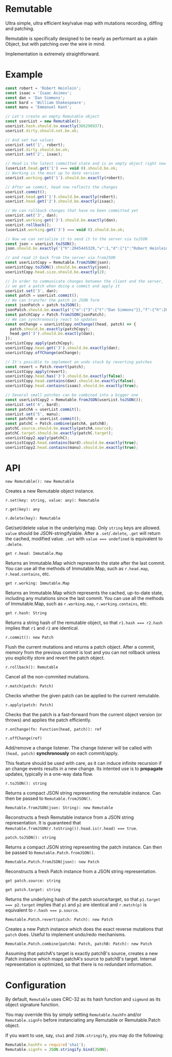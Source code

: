 Remutable
=========

Ultra simple, ultra efficient key/value map with mutations recording, diffing and patching.

Remutable is specifically designed to be nearly as performant as a plain Object, but with patching over the wire in mind.

Implementation is extremely straightforward.

Example
=======
```js
const robert = 'Robert Heinlein';
const isaac = 'Isaac Asimov';
const dan = 'Dan Simmons';
const bard = 'William Shakespeare';
const manu = 'Emmanuel Kant';

// Let's create an empty Remutable object
const userList = new Remutable();
userList.hash.should.be.exactly(366298937);
userList.dirty.should.not.be.ok;

// And set two values
userList.set('1', robert);
userList.dirty.should.be.ok;
userList.set('2', isaac);

// Head is the latest committed state and is an empty object right now
(userList.head.get('1') === void 0).should.be.ok;
// Working is the most up to date version
userList.working.get('1').should.be.exactly(robert);

// After we commit, head now reflects the changes
userList.commit();
userList.head.get('1').should.be.exactly(robert);
userList.head.get('2').should.be.exactly(isaac);

// We can rollback changes that have no been committed yet
userList.set('3', dan);
userList.working.get('3').should.be.exactly(dan);
userList.rollback();
(userList.working.get('3') === void 0).should.be.ok;

// Now we can serialize it to send it to the server via toJSON
const json = userList.toJSON();
json.should.be.exactly('{"h":2045445329,"v":1,"d":{"1":"Robert Heinlein","2":"Isaac Asimov"}}');

// and read it back from the server via fromJSON
const userListCopy = Remutable.fromJSON(json);
userListCopy.toJSON().should.be.exactly(json);
userListCopy.head.size.should.be.exactly(2);

// In order to communicate changes between the client and the server,
// we get a patch when doing a commit and apply it
userList.set('3', dan);
const patch = userList.commit();
// We can transfer the patch in JSON form
const jsonPatch = patch.toJSON();
jsonPatch.should.be.exactly('{"m":{"3":{"t":"Dan Simmons"}},"f":{"h":2045445329,"v":1},"t":{"h":-195302221,"v":2}}');
const patchCopy = Patch.fromJSON(jsonPatch);
// We can synchronously react to updates
const onChange = userListCopy.onChange((head, patch) => {
  patch.should.be.exactly(patchCopy);
  head.get('3').should.be.exactly(dan);
});
userListCopy.apply(patchCopy);
userListCopy.head.get('3').should.be.exactly(dan);
userListCopy.offChange(onChange);

// It's possible to implement an undo stack by reverting patches
const revert = Patch.revert(patch);
userListCopy.apply(revert);
userListCopy.head.has('3').should.be.exactly(false);
userListCopy.head.contains(dan).should.be.exactly(false);
userListCopy.head.contains(isaac).should.be.exactly(true);

// Several small patches can be combined into a bigger one
const userListCopy2 = Remutable.fromJSON(userList.toJSON());
userList.set('4', bard);
const patchA = userList.commit();
userList.set('5', manu);
const patchB = userList.commit();
const patchC = Patch.combine(patchA, patchB);
patchC.source.should.be.exactly(patchA.source);
patchC.target.should.be.exactly(patchC.target);
userListCopy2.apply(patchC);
userListCopy2.head.contains(bard).should.be.exactly(true);
userListCopy2.head.contains(manu).should.be.exactly(true);
```


API
===

`new Remutable(): new Remutable`

Creates a new Remutable object instance.

`r.set(key: string, value: any): Remutable`

`r.get(key): any`

`r.delete(key): Remutable`

Get/set/delete value in the underlying map. Only `string` keys are allowed. `value` should be JSON-stringifyiable.
After a `.set`/`.delete`, `.get` will return the cached, modified value.
`.set` with `value === undefined` is equivalent to `.delete`.

`get r.head: Immutable.Map`

Returns an Immutable.Map which represents the state after the last commit.
You can use all the methods of Immutable.Map, such as `r.head.map`, `r.head.contains`, etc.

`get r.working: Immutable.Map`

Returns an Immutable.Map which represents the cached, up-to-date state, including any mutations since the last commit.
You can use all the methods of Immutable.Map, such as `r.working.map`, `r.working.contains`, etc.

`get r.hash: String`

Returns a string hash of the remutable object, so that `r1.hash === r2.hash` implies that `r1` and `r2` are identical.

`r.commit(): new Patch`

Flush the current mutations and returns a patch object.
After a commit, memory from the previous commit is lost and you can not rollback unless you explicitly store and revert the patch object.

`r.rollback(): Remutable`

Cancel all the non-commited mutations.

`r.match(patch: Patch)`

Checks whether the given patch can be applied to the current remutable.

`r.apply(patch: Patch)`

Checks that the patch is a fast-forward from the current object version (or throws) and applies the patch efficiently.

`r.onChange(fn: Function(head, patch)): ref`

`r.offChange(ref)`

Add/remove a change listener. The change listener will be called with `(head, patch)` __synchronously__ on each commit/apply.

This feature should be used with care, as it can induce infinite recursion if an change events results in a new change. Its intented use is to __propagate__ updates, typically in a one-way data flow.

`r.toJSON(): string`

Returns a compact JSON string representing the remutable instance. Can then be passed to `Remutable.fromJSON()`.

`Remutable.fromJSON(json: String): new Remutable`

Reconstructs a fresh Remutable instance from a JSON string representation.
It is guaranteed that `Remutable.fromJSON(r.toString()).head.is(r.head) === true`.

`patch.toJSON(): string`

Returns a compact JSON string representing the patch instance. Can then be passed to `Remutable.Patch.fromJSON()`.

`Remutable.Patch.fromJSON(json): new Patch`

Reconstructs a fresh Patch instance from a JSON string representation.

`get patch.source: string`

`get patch.target: string`

Returns the underlying hash of the patch source/target, so that `p1.target === p2.target` implies that `p1` and `p2` are identical
and `r.match(p)` is equivalent to `r.hash === p.source`.

`Remutable.Patch.revert(patch: Patch): new Patch`

Creates a new Patch instance which does the exact reverse mutations that `patch` does.
Useful to implement undo/redo mechanisms.

`Remutable.Patch.combine(patchA: Patch, patchB: Patch): new Patch`

Assuming that patchA's target is exactly patchB's source, creates a new Patch instance which maps patchA's source to patchB's target.
Internal representation is optimized, so that there is no redundant information.


Configuration
=============

By default, `Remutable` uses CRC-32 as its hash function and `sigmund` as its object signature function.

You may override this by simply setting `Remutable.hashFn` and/or `Remutable.signFn` before instanciating any Remutable or Remutable.Patch object.

If you want to use, say, `sha1` and `JSON.stringify`, you may do the following:

```js
Remutable.hashFn = require('sha1');
Remutable.signFn = JSON.stringify.bind(JSON);
```
